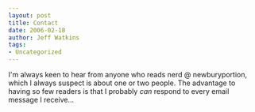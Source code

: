 ```yaml
---
layout: post
title: Contact
date: 2006-02-18
author: Jeff Watkins
tags:
- Uncategorized
---
```


I'm always keen to hear from anyone who reads nerd @ newburyportion, which I always suspect is about one or two people. The advantage to having so few readers is that I probably *can* respond to every email message I receive...

<!--contact form-->